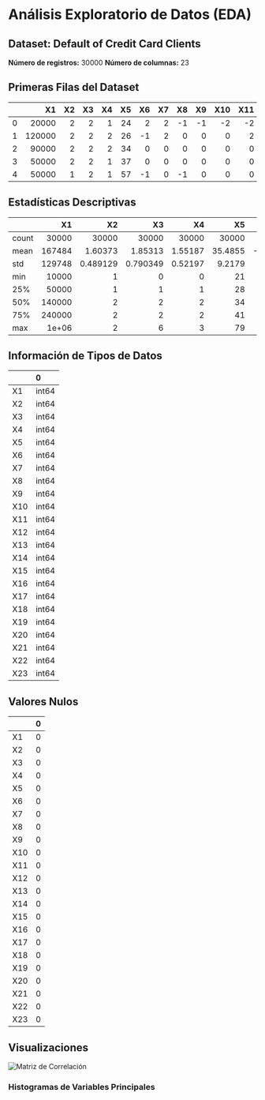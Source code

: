 # Análisis Exploratorio de Datos (EDA)
## Dataset: Default of Credit Card Clients
**Número de registros:** 30000
**Número de columnas:** 23

## Primeras Filas del Dataset
|    |     X1 |   X2 |   X3 |   X4 |   X5 |   X6 |   X7 |   X8 |   X9 |   X10 |   X11 |   X12 |   X13 |   X14 |   X15 |   X16 |   X17 |   X18 |   X19 |   X20 |   X21 |   X22 |   X23 |
|---:|-------:|-----:|-----:|-----:|-----:|-----:|-----:|-----:|-----:|------:|------:|------:|------:|------:|------:|------:|------:|------:|------:|------:|------:|------:|------:|
|  0 |  20000 |    2 |    2 |    1 |   24 |    2 |    2 |   -1 |   -1 |    -2 |    -2 |  3913 |  3102 |   689 |     0 |     0 |     0 |     0 |   689 |     0 |     0 |     0 |     0 |
|  1 | 120000 |    2 |    2 |    2 |   26 |   -1 |    2 |    0 |    0 |     0 |     2 |  2682 |  1725 |  2682 |  3272 |  3455 |  3261 |     0 |  1000 |  1000 |  1000 |     0 |  2000 |
|  2 |  90000 |    2 |    2 |    2 |   34 |    0 |    0 |    0 |    0 |     0 |     0 | 29239 | 14027 | 13559 | 14331 | 14948 | 15549 |  1518 |  1500 |  1000 |  1000 |  1000 |  5000 |
|  3 |  50000 |    2 |    2 |    1 |   37 |    0 |    0 |    0 |    0 |     0 |     0 | 46990 | 48233 | 49291 | 28314 | 28959 | 29547 |  2000 |  2019 |  1200 |  1100 |  1069 |  1000 |
|  4 |  50000 |    1 |    2 |    1 |   57 |   -1 |    0 |   -1 |    0 |     0 |     0 |  8617 |  5670 | 35835 | 20940 | 19146 | 19131 |  2000 | 36681 | 10000 |  9000 |   689 |   679 |

## Estadísticas Descriptivas
|       |         X1 |           X2 |           X3 |          X4 |         X5 |         X6 |           X7 |          X8 |           X9 |         X10 |         X11 |        X12 |       X13 |               X14 |        X15 |      X16 |       X17 |       X18 |             X19 |       X20 |       X21 |       X22 |       X23 |
|:------|-----------:|-------------:|-------------:|------------:|-----------:|-----------:|-------------:|------------:|-------------:|------------:|------------:|-----------:|----------:|------------------:|-----------:|---------:|----------:|----------:|----------------:|----------:|----------:|----------:|----------:|
| count |  30000     | 30000        | 30000        | 30000       | 30000      | 30000      | 30000        | 30000       | 30000        | 30000       | 30000       |   30000    |  30000    |   30000           |   30000    |  30000   |   30000   |  30000    | 30000           |  30000    |  30000    |  30000    |  30000    |
| mean  | 167484     |     1.60373  |     1.85313  |     1.55187 |    35.4855 |    -0.0167 |    -0.133767 |    -0.1662  |    -0.220667 |    -0.2662  |    -0.2911  |   51223.3  |  49179.1  |   47013.2         |   43262.9  |  40311.4 |   38871.8 |   5663.58 |  5921.16        |   5225.68 |   4826.08 |   4799.39 |   5215.5  |
| std   | 129748     |     0.489129 |     0.790349 |     0.52197 |     9.2179 |     1.1238 |     1.19719  |     1.19687 |     1.16914  |     1.13319 |     1.14999 |   73635.9  |  71173.8  |   69349.4         |   64332.9  |  60797.2 |   59554.1 |  16563.3  | 23040.9         |  17607    |  15666.2  |  15278.3  |  17777.5  |
| min   |  10000     |     1        |     0        |     0       |    21      |    -2      |    -2        |    -2       |    -2        |    -2       |    -2       | -165580    | -69777    | -157264           | -170000    | -81334   | -339603   |      0    |     0           |      0    |      0    |      0    |      0    |
| 25%   |  50000     |     1        |     1        |     1       |    28      |    -1      |    -1        |    -1       |    -1        |    -1       |    -1       |    3558.75 |   2984.75 |    2666.25        |    2326.75 |   1763   |    1256   |   1000    |   833           |    390    |    296    |    252.5  |    117.75 |
| 50%   | 140000     |     2        |     2        |     2       |    34      |     0      |     0        |     0       |     0        |     0       |     0       |   22381.5  |  21200    |   20088.5         |   19052    |  18104.5 |   17071   |   2100    |  2009           |   1800    |   1500    |   1500    |   1500    |
| 75%   | 240000     |     2        |     2        |     2       |    41      |     0      |     0        |     0       |     0        |     0       |     0       |   67091    |  64006.2  |   60164.8         |   54506    |  50190.5 |   49198.2 |   5006    |  5000           |   4505    |   4013.25 |   4031.5  |   4000    |
| max   |      1e+06 |     2        |     6        |     3       |    79      |     8      |     8        |     8       |     8        |     8       |     8       |  964511    | 983931    |       1.66409e+06 |  891586    | 927171   |  961664   | 873552    |     1.68426e+06 | 896040    | 621000    | 426529    | 528666    |

## Información de Tipos de Datos
|     | 0     |
|:----|:------|
| X1  | int64 |
| X2  | int64 |
| X3  | int64 |
| X4  | int64 |
| X5  | int64 |
| X6  | int64 |
| X7  | int64 |
| X8  | int64 |
| X9  | int64 |
| X10 | int64 |
| X11 | int64 |
| X12 | int64 |
| X13 | int64 |
| X14 | int64 |
| X15 | int64 |
| X16 | int64 |
| X17 | int64 |
| X18 | int64 |
| X19 | int64 |
| X20 | int64 |
| X21 | int64 |
| X22 | int64 |
| X23 | int64 |

## Valores Nulos
|     |   0 |
|:----|----:|
| X1  |   0 |
| X2  |   0 |
| X3  |   0 |
| X4  |   0 |
| X5  |   0 |
| X6  |   0 |
| X7  |   0 |
| X8  |   0 |
| X9  |   0 |
| X10 |   0 |
| X11 |   0 |
| X12 |   0 |
| X13 |   0 |
| X14 |   0 |
| X15 |   0 |
| X16 |   0 |
| X17 |   0 |
| X18 |   0 |
| X19 |   0 |
| X20 |   0 |
| X21 |   0 |
| X22 |   0 |
| X23 |   0 |

## Visualizaciones
![Matriz de Correlación](/opt/airflow/reports/correlation_matrix.png)

### Histogramas de Variables Principales
